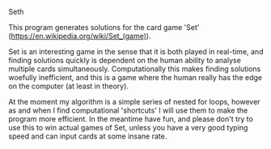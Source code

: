 Seth

This program generates solutions for the card game 'Set' (https://en.wikipedia.org/wiki/Set_(game)).

Set is an interesting game in the sense that it is both played in real-time, and finding solutions quickly is dependent on the human ability to analyse multiple cards simultaneously. Computationally this makes finding solutions woefully inefficient, and this is a game where the human really has the edge on the computer (at least in theory).

At the moment my algorithm is a simple series of nested for loops, however as and when I find computational 'shortcuts' I will use them to make the program more efficient. 
In the meantime have fun, and please don't try to use this to win actual games of Set, unless you have a very good typing speed and can input cards at some insane rate.
